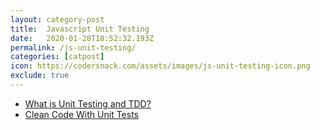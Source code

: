 ```yaml
---
layout: category-post
title:  Javascript Unit Testing
date:   2020-01-28T18:52:32.193Z
permalink: /js-unit-testing/
categories: [catpost]
icon: https://codersnack.com/assets/images/js-unit-testing-icon.png
exclude: true
---
```

 * [What is Unit Testing and TDD?](https://codersnack.com/js-unit-testing-whatis-tdd/) 
 * [Clean Code With Unit Tests](https://codersnack.com/js-unit-testing-clean-code) 
